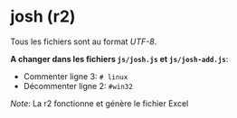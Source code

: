 # josh (r2)
Tous les fichiers sont au format *UTF-8*.

**A changer dans les fichiers `js/josh.js` et `js/josh-add.js`**:
* Commenter ligne 3: `# linux`
* Décommenter ligne 2: `#win32`

_Note_: La r2 fonctionne et génère le fichier Excel
